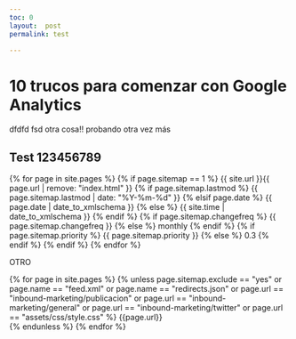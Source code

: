 ```yaml
---
toc: 0
layout:  post
permalink: test

---
```


# 10 trucos para comenzar con Google Analytics

dfdfd fsd otra cosa!! probando otra vez más

## Test  123456789





{% for page in site.pages %}
    {% if page.sitemap == 1 %}
    <url>
      <loc>{{ site.url }}{{ page.url | remove: "index.html" }}</loc>
      {% if page.sitemap.lastmod %}
        <lastmod>{{ page.sitemap.lastmod | date: "%Y-%m-%d" }}</lastmod>
      {% elsif page.date %}
        <lastmod>{{ page.date | date_to_xmlschema }}</lastmod>
      {% else %}
        <lastmod>{{ site.time | date_to_xmlschema }}</lastmod>
      {% endif %}
      {% if page.sitemap.changefreq %}
        <changefreq>{{ page.sitemap.changefreq }}</changefreq>
      {% else %}
        <changefreq>monthly</changefreq>
      {% endif %}
      {% if page.sitemap.priority %}
        <priority>{{ page.sitemap.priority }}</priority>
      {% else %}
        <priority>0.3</priority>
      {% endif %}
    </url>
	{% endif %}
  {% endfor %}

OTRO

{% for page in site.pages %}
  {% unless page.sitemap.exclude == "yes" or page.name == "feed.xml" or page.name == "redirects.json" or page.url == "inbound-marketing/publicacion" or page.url == "inbound-marketing/general" or page.url == "inbound-marketing/twitter" or page.url == "assets/css/style.css"  %}
    <url>
      <loc>{{page.url}}</loc>     
    </url>
    {% endunless %}
  {% endfor %}
<!--stackedit_data:
eyJoaXN0b3J5IjpbLTE3OTg0OTI4MjUsNTk3MjUzMTA4LDgxND
EyMjk3MiwxMjI5NDEzNTcyLC0yMDYzMTExNzI2LDQzOTk3NDUz
MywzNjc1NTE5NTcsLTY2Njg2OTQwOCwyMDU1NTU3OTc1LC0xMz
UyMTA3NzM3LDE1MzY5NTAxNiwtNTUxMzA2MDAzLC0xNjc5NTg0
MjQxLDIyMjE4Mzk1MiwxMDgyODM0NjcyLDE0MDk2MjQzODYsMj
EzOTgyNTIwMyw3NDcwNTI0OTMsLTE3MzA5NTY3MDYsLTE3NTQ5
MDc1ODJdfQ==
-->